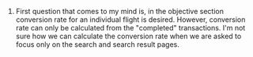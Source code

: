 1) First question that comes to my mind is, in the objective section conversion rate for an individual flight is desired. However, conversion rate can only be calculated from the "completed" transactions. I'm not sure how we can calculate the conversion rate when we are asked to focus only on the search and search result pages.
